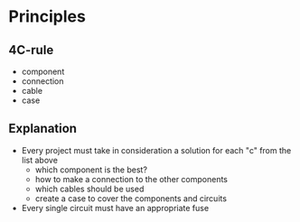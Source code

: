 # Principles

## 4C-rule
* component
* connection
* cable
* case

## Explanation

* Every project must take in consideration a solution for each "c" from the list above
  * which component is the best?
  * how to make a connection to the other components
  * which cables should be used
  * create a case to cover the components and circuits
* Every single circuit must have an appropriate fuse
